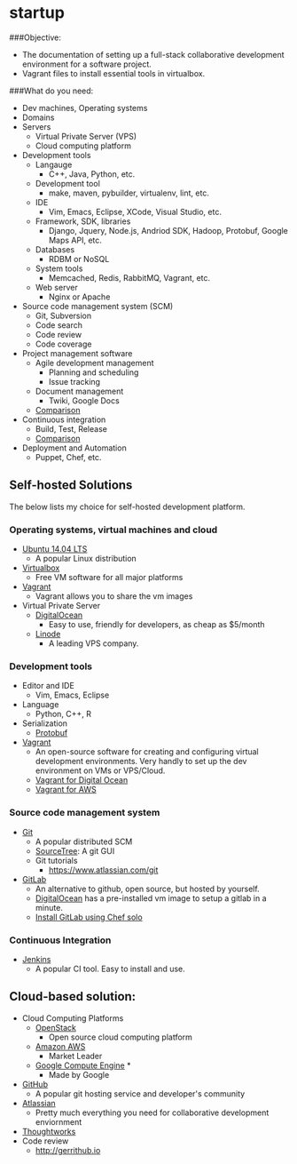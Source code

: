 startup
=======

###Objective:
- The documentation of setting up a full-stack collaborative development environment for a software project.
- Vagrant files to install essential tools in virtualbox.

###What do you need:
- Dev machines, Operating systems
- Domains
- Servers
    - Virtual Private Server (VPS)
    - Cloud computing platform
- Development tools
    - Langauge
        - C++, Java, Python, etc.
    - Development tool
        - make, maven, pybuilder, virtualenv, lint, etc.
    - IDE
        - Vim, Emacs, Eclipse, XCode, Visual Studio, etc.
    - Framework, SDK, libraries
        - Django, Jquery, Node.js, Andriod SDK, Hadoop, Protobuf, Google Maps API, etc.
    - Databases
        - RDBM or NoSQL
    - System tools
        - Memcached, Redis, RabbitMQ, Vagrant, etc.
    - Web server
        - Nginx or Apache
- Source code management system (SCM)
    - Git, Subversion
    - Code search
    - Code review
    - Code coverage
- Project management software
    - Agile development management
        - Planning and scheduling
        - Issue tracking
    - Document management
        - Twiki, Google Docs
    - [Comparison](http://en.wikipedia.org/wiki/Comparison_of_project_management_software)
- Continuous integration
    - Build, Test, Release
    - [Comparison](http://en.wikipedia.org/wiki/Comparison_of_continuous_integration_software)
- Deployment and Automation
    - Puppet, Chef, etc.


## Self-hosted Solutions

The below lists my choice for self-hosted development platform.

### Operating systems, virtual machines and cloud
- [Ubuntu 14.04 LTS](http://www.ubuntu.com)
    - A popular Linux distribution
- [Virtualbox](http://www.virtualbox.org)
    - Free VM software for all major platforms
- [Vagrant](http://www.vagrantup.com)
    - Vagrant allows you to share the vm images
- Virtual Private Server
    - [DigitalOcean](https://www.digitalocean.com/?refcode=0b59220c73df)
        - Easy to use, friendly for developers, as cheap as $5/month
    - [Linode](http://linode.com)
        - A leading VPS company.

### Development tools
- Editor and IDE
    - Vim, Emacs, Eclipse
- Language
    - Python, C++, R
- Serialization
    - [Protobuf](https://code.google.com/p/protobuf/)
- [Vagrant](http://www.vagrantup.com/)
    - An open-source software for creating and configuring virtual development environments. Very handly to set up the dev environment on VMs or VPS/Cloud.
    - [Vagrant for Digital Ocean](https://github.com/smdahlen/vagrant-digitalocean)
    - [Vagrant for AWS](https://github.com/mitchellh/vagrant-aws)

### Source code management system
- [Git](http://git-scm.com)
    - A popular distributed SCM
    - [SourceTree](http://www.sourcetreeapp.com): A git GUI
    - Git tutorials
        - https://www.atlassian.com/git
- [GitLab](http://www.gitlab.com)
    - An alternative to github, open source, but hosted by yourself.
    - [DigitalOcean](https://www.digitalocean.com/community/tutorials/how-to-use-the-gitlab-one-click-install-image-to-manage-git-repositories) has a pre-installed vm image to setup a gitlab in a minute.
    - [Install GitLab using Chef solo](https://gitlab.com/gitlab-org/cookbook-gitlab/blob/master/README.md)

### Continuous Integration
- [Jenkins](http://jenkins-ci.org/)
    - A popular CI tool. Easy to install and use.


## Cloud-based solution:
- Cloud Computing Platforms
    - [OpenStack](http://openstack.org)
        - Open source cloud computing platform
    - [Amazon AWS](http://aws.amazon.com)
        - Market Leader
    - [Google Compute Engine](https://cloud.google.com/products/compute-engine) *
        - Made by Google
- [GitHub](http://www.github.com)
    - A popular git hosting service and developer's community
- [Atlassian](https://www.atlassian.com)
    - Pretty much everything you need for collaborative development enviornment
- [Thoughtworks](http://thoughtworks.com)
- Code review
    - http://gerrithub.io
